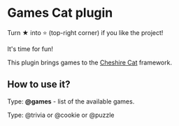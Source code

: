 # Games Cat plugin
Turn ★ into ⭐ (top-right corner) if you like the project!


It's time for fun! 

This plugin brings games to the [Cheshire Cat](https://github.com/cheshire-cat-ai/core) framework.

## How to use it?
Type: <b>@games</b> - list of the available games.

Type: @trivia or @cookie or @puzzle

